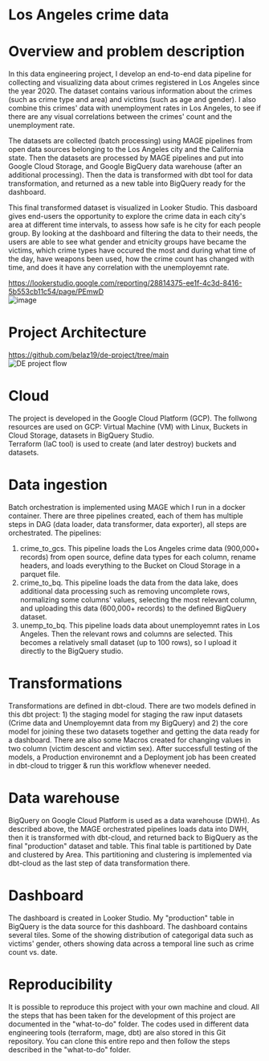 # Los Angeles crime data  
  
# Overview and problem description
In this data engineering project, I develop an end-to-end data pipeline for collecting and visualizing data about crimes registered in Los Angeles since the year 2020. The dataset contains various information about the crimes (such as crime type and area) and victims (such as age and gender). I also combine this crimes' data with unemployment rates in Los Angeles, to see if there are any visual correlations between the crimes' count and the unemployment rate.  
  
The datasets are collected (batch processing) using MAGE pipelines from open data sources belonging to the Los Angeles city and the California state. Then the datasets are processed by MAGE pipelines and put into Google Cloud Storage, and Google BigQuery data warehouse (after an additional processing). Then the data is transformed with dbt tool for data transformation, and returned as a new table into BigQuery ready for the dashboard.
  
This final transformed dataset is visualized in Looker Studio. This dasboard gives end-users the opportunity to explore the crime data in each city's area at different time intervals, to assess how safe is he city for each people group. By looking at the dashboard and filtering the data to their needs, the users are able to see what gender and etnicity groups have became the victims, which crime types have occured the most and during what time of the day, have weapons been used, how the crime count has changed with time, and does it have any correlation with the unemployemnt rate.

https://lookerstudio.google.com/reporting/28814375-ee1f-4c3d-8416-5b553cb11c54/page/PEmwD  
![image](https://github.com/belaz19/de-project/assets/97640160/408f56eb-3c10-4f20-a512-a16a1dd3aa5b)
  
# Project Architecture  
https://github.com/belaz19/de-project/tree/main  
![DE project flow](https://github.com/belaz19/de-project/assets/97640160/9ade635b-fc24-4ca8-b24a-f85dbd7442a6)
  
# Cloud
The project is developed in the Google Cloud Platform (GCP). The follwong resources are used on GCP: Virtual Machine (VM) with Linux, Buckets in Cloud Storage, datasets in BigQuery Studio.  
Terraform (IaC tool) is used to create (and later destroy) buckets and datasets.

# Data ingestion
Batch orchestration is implemented using MAGE which I run in a docker container. There are three pipelines created, each of them has multiple steps in DAG (data loader, data transformer, data exporter), all steps are orchestrated. The pipelines:
  1. crime_to_gcs. This pipeline loads the Los Angeles crime data (900,000+ records) from open source, define data types for each column, rename headers, and loads everything to the Bucket on Cloud Storage in a parquet file.  
  2. crime_to_bq. This pipeline loads the data from the data lake, does additional data processing such as removing uncomplete rows, normalizing some columns' values, selecting the most relevant column, and uploading this data (600,000+ records) to the defined BigQuery dataset.  
  3. unemp_to_bq. This pipeline loads data about unemployemnt rates in Los Angeles. Then the relevant rows and columns are selected. This becomes a relatively small dataset (up to 100 rows), so I upload it directly to the BigQuery studio.

# Transformations
Transformations are defined in dbt-cloud. There are two models defined in this dbt project: 1) the staging model for staging the raw input datasets (Crime data and Unemployemnt data from my BigQuery) and 2) the core model for joining these two datasets together and getting the data ready for a dashboard. There are also some Macros created for changing values in two column (victim descent and victim sex). After successfull testing of the models, a Production environemnt and a Deployment job has been created in dbt-cloud to trigger & run this workflow whenever needed.

# Data warehouse
BigQuery on Google Cloud Platform is used as a data warehouse (DWH). As described above, the MAGE orchestrated pipelines loads data into DWH, then it is transformed with dbt-cloud, and returned back to BigQuery as the final "production" dataset and table. This final table is partitioned by Date and clustered by Area. This partitioning and clustering is implemented via dbt-cloud as the last step of data transformation there.

# Dashboard
The dashboard is created in Looker Studio. My "production" table in BigQuery is the data source for this dashboard. The dashboard contains several tiles. Some of the showing distribution of categorigal data such as victims' gender, others showing data across a temporal line such as crime count vs. date.

# Reproducibility
It is possible to reproduce this project with your own machine and cloud. All the steps that has been taken for the development of this project are documented in the "what-to-do" folder. The codes used in different data engineering tools (terraform, mage, dbt) are also stored in this Git repository. You can clone this entire repo and then follow the steps described in the "what-to-do" folder.
